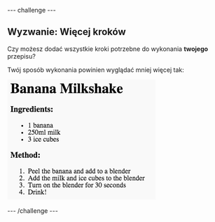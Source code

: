\--- challenge \---

## Wyzwanie: Więcej kroków

Czy możesz dodać wszystkie kroki potrzebne do wykonania **twojego** przepisu?

Twój sposób wykonania powinien wyglądać mniej więcej tak:

![zrzut ekranu](images/recipe-more-method.png)

\--- /challenge \---